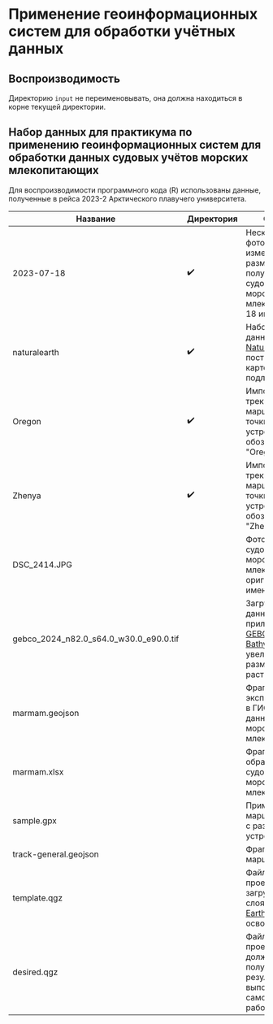 # Применение геоинформационных систем для обработки учётных данных

## Воспроизводимость

Директорию `input` не переименовывать, она должна находиться в корне текущей директории.

## Набор данных для практикума по применению геоинформационных систем для обработки данных судовых учётов морских млекопитающих

Для воспроизводимости программного кода (R) использованы данные, полученные в рейса 2023-2 Арктического плавучего университета.

| Название | Директория | Описание
|----------|------------|---------
2023-07-18 | ✔️ | Несколько фотографий с измененным размером, полученные при судовом учётё морских млекопитающий 18 июля 2023 г.
naturalearth | ✔️ | Набор векторных данных 1:10М [Natural Earth](https://www.naturalearthdata.com/) для построения картографической подложки
Oregon | ✔️ | Импортированные треки и маршрутные точки с GPS устройства, обозначенного как "Oregon"
Zhenya | ✔️ | Импортированные треки и маршрутные точки с GPS устройства, обозначенного как "Zhenya"
DSC_2414.JPG | | Фотография с судового учёта морских млекопитающих с оригинальным именем файла
gebco_2024_n82.0_s64.0_w30.0_e90.0.tif | | Загруженные данные через приложение [GEBCO Gridded Bathymetry Data](https://download.gebco.net/) c увеличенным размером ячейки растра
marmam.geojson | | Фрагмент экспортированных в ГИС формат данных учёта морских млекопитающих
marmam.xlsx | | Фрагмент таблицы обработки данных судового учёта морских млекопитающих
sample.gpx | | Пример набора маршрутных точек с различных устройств
track-general.geojson | | Фрагмент точек маршрута судна
template.qgz | | Файл QGIS проекта с загруженными слоями [Natural Earth](https://www.naturalearthdata.com/downloads/) для освоения QGIS
desired.qgz | | Файл QGIS проекта, который должен получиться в результате выполнения шагов самостоятельной работы.
